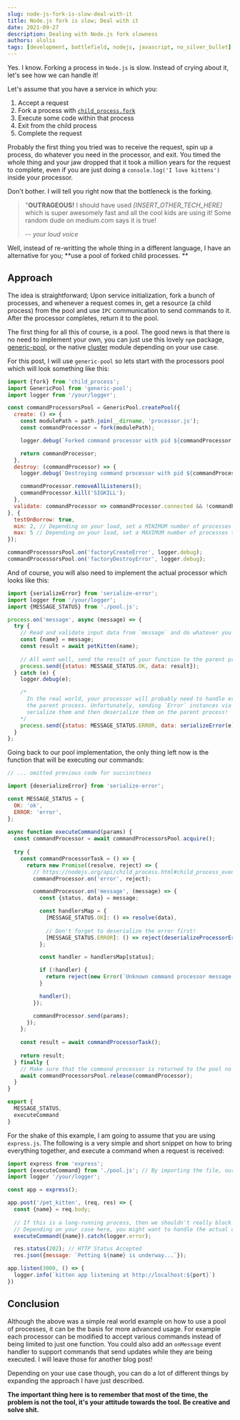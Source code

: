 ```yaml
---
slug: node-js-fork-is-slow-deal-with-it
title: Node.js fork is slow; Deal with it
date: 2021-09-27
description: Dealing with Node.js fork slowness
authors: alolis
tags: [development, battlefield, nodejs, javascript, no_silver_bullet]
---
```


Yes. I know. Forking a process in `Node.js` is slow. Instead of crying about it, let's see how we can handle it!

Let's assume that you have a service in which you:

1. Accept a request
2. Fork a process with [`child_process.fork`](https://nodejs.org/api/child_process.html#child_process_child_process_fork_modulepath_args_options)
3. Execute some code within that process
4. Exit from the child process
5. Complete the request

Probably the first thing you tried was to receive the request, spin up a process, do whatever you need in the processor, and exit. You timed the whole thing and your jaw dropped that it took a million years for the request to complete, even if you are just doing a `console.log('I love kittens')` inside your processor. 

Don't bother. I will tell you right now that the bottleneck is the forking.

<!--truncate-->

> "**OUTRAGEOUS!** I should have used *[INSERT_OTHER_TECH_HERE]* which is super awesomely fast and all the cool kids are using it! Some random dude on medium.com says it is true!
> 
> *-- your loud voice*

Well, instead of re-writting the whole thing in a different language, I have an alternative for you; **use a pool of forked child processes.
**

## Approach

The idea is straightforward; Upon service initialization, fork a bunch of processes, and whenever a request comes in, get a resource (a child process) from the pool and use `IPC` communication to send commands to it. After the processor completes, return it to the pool. 

The first thing for all this of course, is a pool. The good news is that there is no need to implement your own, you can just use this lovely `npm` package, [generic-pool](https://www.npmjs.com/package/generic-pool), or the native [cluster](https://nodejs.org/api/cluster.html) module depending on your use case.

For this post, I will use `generic-pool` so lets start with the processors pool which will look something like this:

```javascript title="pool.js"
import {fork} from 'child_process';
import GenericPool from 'generic-pool';
import logger from '/your/logger';

const commandProcessorsPool = GenericPool.createPool({
  create: () => {
    const modulePath = path.join(__dirname, 'processor.js');
    const commandProcessor = fork(modulePath);

    logger.debug(`Forked command processor with pid ${commandProcessor.pid}`);

    return commandProcessor;
  },
  destroy: (commandProcessor) => {
    logger.debug(`Destroying command processor with pid ${commandProcessor.pid}`);

    commandProcessor.removeAllListeners();
    commandProcessor.kill('SIGKILL');
  },
  validate: commandProcessor => commandProcessor.connected && !commandProcessor.killed
}, {
  testOnBorrow: true,
  min: 2, // Depending on your load, set a MINIMUM number of processes that should always be available in the pool
  max: 5 // Depending on your load, set a MAXIMUM number of processes that should always be available in the pool
});

commandProcessorsPool.on('factoryCreateError', logger.debug);
commandProcessorsPool.on('factoryDestroyError', logger.debug);
```

And of course, you will also need to implement the actual processor which looks like this:

```javascript title="processor.js"
import {serializeError} from 'serialize-error';
import logger from '/your/logger';
import {MESSAGE_STATUS} from './pool.js';

process.on('message', async (message) => {
  try {
    // Read and validate input data from `message` and do whatever you need to do...
    const {name} = message;
    const result = await petKitten(name);
    
    // All went well, send the result of your function to the parent process...
    process.send({status: MESSAGE_STATUS.OK, data: result});
  } catch (e) {
    logger.debug(e);

    /* 
      In the real world, your processor will probably need to handle errors as well and pass those errors to
      the parent process. Unfortunately, sending `Error` instances via `IPC` is not possible, BUT, we can just
      serialize them and then deserialize them on the parent process!
    */
    process.send({status: MESSAGE_STATUS.ERROR, data: serializeError(e)});
  }
};
```

Going back to our pool implementation, the only thing left now is the function that will be executing our commands:

```javascript title="pool.js"
// ... omitted previous code for succinctness

import {deserializeError} from 'serialize-error';

const MESSAGE_STATUS = {
  OK: 'ok',
  ERROR: 'error',
};
  
async function executeCommand(params) {
  const commandProcessor = await commandProcessorsPool.acquire();
  
  try {
    const commandProcessorTask = () => {
      return new Promise((resolve, reject) => {
        // https://nodejs.org/api/child_process.html#child_process_event_error
        commandProcessor.on('error', reject);

        commandProcessor.on('message', (message) => {
          const {status, data} = message;

          const handlersMap = {
            [MESSAGE_STATUS.OK]: () => resolve(data),
            
            // Don't forget to deserialize the error first!
            [MESSAGE_STATUS.ERROR]: () => reject(deserializeProcessorError(data)           
          };

          const handler = handlersMap[status];

          if (!handler) {
            return reject(new Error(`Unknown command processor message status '${status}'`));
          }

          handler();
        });

        commandProcessor.send(params);
      });
    };
    
    const result = await commandProcessorTask();
    
    return result;
  } finally {
    // Make sure that the command processor is returned to the pool no matter what happened
    await commandProcessorsPool.release(commandProcessor);
  }
}

export {
  MESSAGE_STATUS,
  executeCommand
}
```

For the shake of this example, I am going to assume that you are using `express.js`. The following is a very simple and short snippet on how to bring everything together, and execute a command when a request is received:

```javascript title="express.js"
import express from 'express';
import {executeCommand} from './pool.js'; // By importing the file, our pool will be initialized
import logger '/your/logger';

const app = express();

app.post('/pet_kitten', (req, res) => {
  const {name} = req.body;
  
  // If this is a long-running process, then we shouldn't really block the request by using await.
  // Depending on your case here, you might want to handle the actual command execution differently.
  executeCommand({name}).catch(logger.error);

  res.status(202); // HTTP Status Accepted
  res.json({message: `Petting ${name} is underway...`});

app.listen(3000, () => {
  logger.info(`kitten app listening at http://localhost:${port}`)
})
```

## Conclusion

Although the above was a simple real world example on how to use a pool of processes, it can be the basis for more advanced usage. For example each processor can be modified to accept various commands instead of being limited to just one function. You could also add an `onMessage` event handler to support commands that send updates while they are being executed. I will leave those for another blog post! 

Depending on your use case though, you can do a lot of different things by expanding the approach I have just described. 

**The important thing here is to remember that most of the time, the problem is not the tool, it's your attitude towards the tool. Be creative and solve shit.**